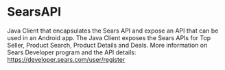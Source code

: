 # SearsAPI

Java Client that encapsulates the Sears API and expose an API that can be used in an Android app. The Java Client exposes the Sears APIs for Top Seller, Product Search, Product Details and Deals. More information on Sears Developer program and the API details: https://developer.sears.com/user/register
